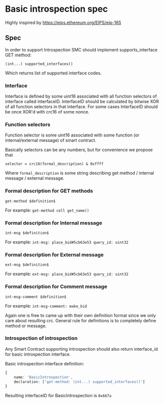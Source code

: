 # Basic introspection spec

Highly inspired by
https://eips.ethereum.org/EIPS/eip-165

## Spec

In order to support Introspection SMC should implement supports_interface GET method:

```(int...) supported_interfaces()```

Which returns list of supported interface codes.

### Interface

Interface is defined by some uint16 associated with all function selectors of interface called interfaceID.
InterfaceID should be calculated by bitwise XOR of all function selectors in that interface.
For some cases InterfaceID should be once XOR'd with crc16 of some nonce.

### Function selectors

Function selector is some uint16 associated with some function (or internal/external message) of smart contract.

Basically selectors can be any numbers, but for convenience we propose that

```selector = crc16(formal_description) & 0xffff```

Where ```formal_description``` is some string describing get method / internal message / external message.

### Formal description for GET methods

```get-method $definition$```

For example: ```get-method cell get_name()```

### Formal description for Internal message

```int-msg $definition$```

For example: ```int-msg: place_bid#5cb63e53 query_id: uint32```

### Formal description for External message

```ext-msg $definition$```

For example: ```ext-msg: place_bid#5cb63e53 query_id: uint32```

### Formal description for Comment message

```int-msg-comment $definition$```

For example: ```int-msg-comment: make_bid```


Again one is free to came up with their own definition format since we only care about resulting crc.
General rule for definitions is to completely define method or message.

### Introspection of introspection

Any Smart Contract supporting introspection should also return interface_id for basic introspection interface.

Basic introspection interface definition:

```typescript
{
    name: 'BasicIntrospection',
    declaration: ['get-method: (int...) supported_interfaces()']
}
```

Resulting interfaceID for BasicIntrospection is ```0x667a```